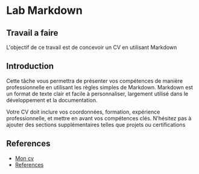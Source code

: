 # Lab Markdown

## Travail a faire

L'objectif de ce travail est de concevoir un CV en utilisant Markdown

## Introduction

Cette tâche vous permettra de présenter vos compétences de manière professionnelle en utilisant les règles simples de Markdown. Markdown est un format de texte clair et facile à personnaliser, largement utilisé dans le développement et la documentation. 

Votre CV doit inclure vos coordonnées, formation, expérience professionnelle, et mettre en avant vos compétences clés. N'hésitez pas à ajouter des sections supplémentaires telles que projets ou certifications

## References
- [Mon cv](/Branch%20Technique/Labs/lab-markdown/Assaid-Amina-Cv.md)
- [References](https://www.markdownguide.org/basic-syntax/)
